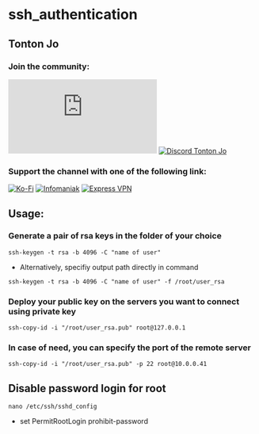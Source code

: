 # ssh_authentication

## Tonton Jo  
### Join the community:
[![Youtube channel](https://github-readme-youtube-stats.herokuapp.com/subscribers/index.php?id=UCnED3K6K5FDUp-x_8rwpsZw&key=AIzaSyA3ivqywNPQz0xFZBHfPDKzh1jFH5qGD_g)](http://youtube.com/channel/UCnED3K6K5FDUp-x_8rwpsZw?sub_confirmation=1)
[![Discord Tonton Jo](https://badgen.net/discord/members/N3ssTdTS?label=Discord%20Tonton%20Jo%20&icon=discord)](https://discord.gg/N3ssTdTS)
### Support the channel with one of the following link:
[![Ko-Fi](https://badgen.net/badge/Buy%20me%20a%20Coffee/Link?icon=buymeacoffee)](https://ko-fi.com/tontonjo)
[![Infomaniak](https://badgen.net/badge/Infomaniak/Affiliated%20link?icon=K)](https://www.infomaniak.com/goto/fr/home?utm_term=6151f412daf35)
[![Express VPN](https://badgen.net/badge/Express%20VPN/Affiliated%20link?icon=K)](https://www.xvuslink.com/?a_fid=TontonJo)  

## Usage:
### Generate a pair of rsa keys in the folder of your choice
```shell
ssh-keygen -t rsa -b 4096 -C "name of user"
```
- Alternatively, specifiy output path directly in command
```shell
ssh-keygen -t rsa -b 4096 -C "name of user" -f /root/user_rsa
```

### Deploy your public key on the servers you want to connect using private key
```shell
ssh-copy-id -i "/root/user_rsa.pub" root@127.0.0.1
```
### In case of need, you can specify the port of the remote server
```shell
ssh-copy-id -i "/root/user_rsa.pub" -p 22 root@10.0.0.41
```

## Disable password login for root
```shell
nano /etc/ssh/sshd_config
```
- set
PermitRootLogin prohibit-password

